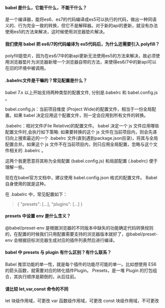 #### babel 是什么，它能干什么，不能干什么？
是一个编译器，能将es6、es7的代码编译成es5可以执行的代码，做出一种同语义的、行为完全一致的转换，但它不是解释器。对于新的api的更新，就没有办法使用es5的方法来解决，这时候使用浏览器垫片解决。

#### 我们使用 babel 把 es6/7的代码编译为 es5代码后，为什么还需要引入 polyfill？
polyfill是垫片，因为在es6/7中的新api更新无法使用es5的方法来解决，故必须使用浏览器垫片为浏览器新增一个浏览器自带的方法，来使得es6/7中的新api可以在旧的环境中被调用。

#### .babelrc文件是干嘛的？常见配置是什么？
babel 7.x 以上开始支持两种类型的配置文件, 分别是.babelrc 和 babel.config.js 。

babel.config.js：当前项目维度 (Project Wide)的配置文件，相当于一份全局配置。如果 babel 决定应用这个配置文件，则一定会应用到所有文件的转换。

.babelrc：相对文件(File Relative)的配置文件。 babel 决定一个 js 文件应用哪些配置文件时,会执行如下策略: 如果要转换的这个 js 文件在当前项目内，则会先递归向上搜索最近的一个 .babelrc 文件(直到遇到package.json目录)，将其与全局配置合并。如果这个 js 文件不在当前项目内，则只应用全局配置，忽略与这个文件相关的 .babelrc 。

这两个我更愿意将其称为全局配置 (babel.config.js) 和局部配置 (.babelrc) 便于理解一些。

现在在babel官方文档中，建议使用 babel.config.json 格式的配置文件。 Babel 自身使用的就是这种。

在 .babelrc 中，常见配置如下：
>   {
>     "presets": [...],
>     "plugins": [...]
>   }

#### presets 中设置 env 是什么含义？
@babel/preset-env 是根据浏览器的不同版本中缺失的功能确定代码转换规则的，在配置的时候我们只用配置需要支持的浏览器版本就好了，@babel/preset-env 会根据目标浏览器生成对应的插件列表然后进行编译。

#### babel 中 presets 与 plugin 有什么区别？有什么联系？
Babel 推崇功能的单一性，就是每个插件的功能尽可能的单一。比如想使用 ES6 的箭头函数，就需要对应的转化插件Plugin。
Presets，是一堆 Plugin 的打包组合，其执行顺序是颠倒的，从后往前。

#### 请比较 let,var,const 命令的不同
let 块级作用域，可更改
var 函数级作用域，可更改
const 块级作用域，不可更改